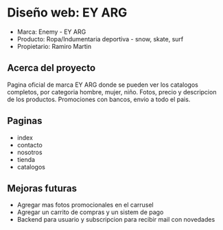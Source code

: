 # Diseño web: EY ARG

* Marca: Enemy - EY ARG
* Producto: Ropa/Indumentaria deportiva - snow, skate, surf
* Propietario: Ramiro Martin

## Acerca del proyecto

Pagina oficial de marca EY ARG donde se pueden ver los catalogos completos, por categoria hombre, mujer, niño. Fotos, precio y descripcion de los productos. Promociones con bancos, envio a todo el pais. 

## Paginas

* index
* contacto
* nosotros
* tienda
* catalogos

## Mejoras futuras

* Agregar mas fotos promocionales en el carrusel
* Agregar un carrito de compras y un sistem de pago
* Backend para usuario y subscripcion para recibir mail con novedades
